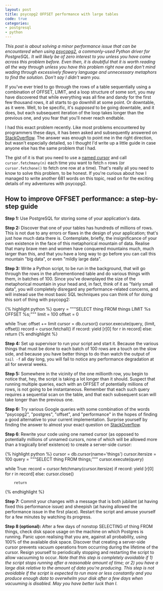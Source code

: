 ```yaml
---
layout: post
title: psycopg2 OFFSET performance with large tables
code: true
categories:
- postgresql
- python
---
```


_This post is about solving a minor performance issue that can be encountered
when using [psycopg2][psycopg], a commonly-used Python driver for PostgreSQL. It will
likely be of zero interest to you unless you have come across this problem
before. Even then, it is doubtful that it is worth reading all the way through
unless you have this problem *right now* and don't mind wading through
excessively flowery language and unnecessary metaphors to find the solution.
Don't say I didn't warn you._

If you've ever tried to go through the rows of a table sequentially using a
combination of OFFSET, LIMIT, and a loop structure of some sort, you may have
discovered that while everything was all fine and dandy for the first few
thousand rows, it all starts to go downhill at some point. Or downtable, as it
were. Well, to be specific, it's _supposed_ to be going downtable, and it
does, but each subsequent iteration of the loop takes longer than the previous
one, and you fear that you'll never reach endtable.

I had this exact problem recently. Like most problems encountered by
programmers these days, it has been asked and subsequently answered on
[StackOverflow][stackoverflow]. The answer was enough to point
me in the right direction, but wasn't especially detailed, so I thought I'd
write up a little guide in case anyone else has the same problem that I had.

The gist of it is that you need to use a [named cursor][named-cursors] and call
`cursor.fetchmany(n)` each time you want to fetch `n` rows (or
`cursor.fetchone()` to fetch one row at a time). That's really all you need to
know to solve this problem, to be honest. If you're curious about how I managed
to write another 681 words on this topic, read on for the exciting details of
my adventures with psycopg2.

## How to improve OFFSET performance: a step-by-step guide

**Step 1:** Use PostgreSQL for storing some of your application's data.

**Step 2:** Discover that one of your tables has hundreds of millions of rows.
This is not due to any errors or flaws in the design of your application;
that's just how much data there is. Contemplate, briefly, the insignificance of
your own existence in the face of this metaphorical mountain of data. Realise
that many brave men and women have conquered mountains much, much larger than
this, and that you have a long way to go before you can call this mountain "big
data", or even "mildly large data".

**Step 3:** Write a Python script, to be run in the background, that will go
through the rows in the aforementioned table and do various things with them,
in batches of 100. Since you've downplayed the size of the metaphorical
mountain in your head and, in fact, think of it as "fairly small data", you
will completely disregard any performance-related concerns, and will instead
use the most basic SQL techniques you can think of for doing this sort of
thing with psycopg2:

{% highlight python %}
query = """SELECT thing FROM things LIMIT %s OFFSET %s;"""
limit = 100
offset = 0

while True:
    offset += limit
    cursor = db.cursor()
    cursor.execute(query, (limit, offset))
    record = cursor.fetchall()
    if record:
        yield [r[0] for r in record]
    else:
        return
{% endhighlight %}

**Step 4:** Set up supervisor to run your script and start it. Because the
various things that must be done to each batch of 100 rows are a touch on the
slow side, and because you have better things to do than watch the output of
`tail -f` all day long, you will fail to notice any performance degradation at
all for several weeks.

**Step 5:** Somewhere in the vicinity of the one millionth row, you begin to
notice that, hey, the script is taking a lot longer than it should. Suspect
that running multiple queries, each with an OFFSET of potentially millions of
rows, is not going to be instantaneous. Remember that each such query requires
a sequential scan on the table, and that each subsequent scan will take longer
than the previous one.

**Step 6:** Try various Google queries with some combination of the words
"psycopg2", "postgres", "offset", and "performance" in the hopes of finding a
good alternative to your current implementation. Surprise yourself by finding
the answer to almost your exact question on [StackOverflow][stackoverflow].

**Step 6**: Rewrite your code using one named cursor (as opposed to potentially
millions of unnamed cursors, none of which will be allowed more than a
tragically brief existence) to create a server-side cursor:

{% highlight python %}
cursor = db.cursor(name='things')
cursor.itersize = 100
query = """SELECT thing FROM things;"""
cursor.execute(query)

while True:
    record = cursor.fetchmany(cursor.itersize)
    if record:
        yield [r[0] for r in record]
    else:
        cursor.close()

        return
{% endhighlight %}

**Step 7:** Commit your changes with a message that is both jubilant (at having
fixed this performance issue) and sheepish (at having allowed the performance
issue in the first place). Restart the script and amuse yourself for a few
minutes by watching its progress.

**Step 8 (optional):** After a few days of nonstop SELECTING of thing FROM
things, check disk space usage on the machine on which Postgres is running.
Panic upon realising that you are, against all probability, using 100% of the
available disk space. Discover that creating a server-side cursor prevents
vacuum operations from occurring during the lifetime of the cursor. Resign
yourself to periodically stopping and restarting the script to allow vacuuming
to occur. _Note that this step is completely avoidable if 1) the script stops
running after a reasonable amount of time; or 2) you have a large disk relative
to the amount of data you're producing. This step is not avoidable if the
script is expected to run more or less constantly and you produce enough data
to overwhelm your disk after a few days when vacuuming is disabled. May
you have better luck than I._

[stackoverflow]: http://stackoverflow.com/a/7976113
[psycopg]: http://initd.org/psycopg/docs/usage.html
[named-cursors]: http://initd.org/psycopg/docs/usage.html#server-side-cursors
